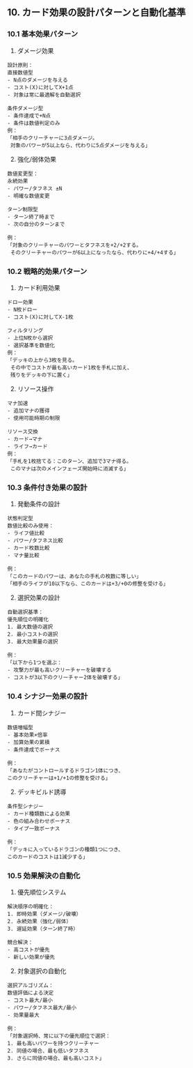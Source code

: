 ## 10. カード効果の設計パターンと自動化基準

### 10.1 基本効果パターン

1. ダメージ効果
```plaintext
設計原則：
直接数値型
- N点のダメージを与える
- コスト(X)に対してX+1点
- 対象は常に最適解を自動選択

条件ダメージ型
- 条件達成で+N点
- 条件は数値判定のみ
例：
「相手のクリーチャーに3点ダメージ。
 対象のパワーが5以上なら、代わりに5点ダメージを与える」
```

2. 強化/弱体効果
```plaintext
数値変更型：
永続効果
- パワー/タフネス ±N
- 明確な数値変更

ターン制限型
- ターン終了時まで
- 次の自分のターンまで

例：
「対象のクリーチャーのパワーとタフネスを+2/+2する。
 そのクリーチャーのパワーが6以上になったなら、代わりに+4/+4する」
```

### 10.2 戦略的効果パターン

1. カード利用効果
```plaintext
ドロー効果
- N枚ドロー
- コスト(X)に対してX-1枚

フィルタリング
- 上位N枚から選択
- 選択基準を数値化
例：
「デッキの上から3枚を見る。
 その中でコストが最も高いカード1枚を手札に加え、
 残りをデッキの下に置く」
```

2. リソース操作
```plaintext
マナ加速
- 追加マナの獲得
- 使用可能時期の制限

リソース交換
- カード→マナ
- ライフ→カード
例：
「手札を1枚捨てる：このターン、追加で3マナ得る。
 このマナは次のメインフェーズ開始時に消滅する」
```

### 10.3 条件付き効果の設計

1. 発動条件の設計
```plaintext
状態判定型
数値比較のみ使用：
- ライフ値比較
- パワー/タフネス比較
- カード枚数比較
- マナ量比較

例：
「このカードのパワーは、あなたの手札の枚数に等しい」
「相手のライフが10以下なら、このカードは+3/+0の修整を受ける」
```

2. 選択効果の設計
```plaintext
自動選択基準：
優先順位の明確化
1. 最大数値の選択
2. 最小コストの選択
3. 最大効果量の選択

例：
「以下から1つを選ぶ：
- 攻撃力が最も高いクリーチャーを破壊する
- コストが3以下のクリーチャー2体を破壊する」
```

### 10.4 シナジー効果の設計

1. カード間シナジー
```plaintext
数値増幅型
- 基本効果×倍率
- 加算効果の累積
- 条件達成でボーナス

例：
「あなたがコントロールするドラゴン1体につき、
このクリーチャーは+1/+1の修整を受ける」
```

2. デッキビルド誘導
```plaintext
条件型シナジー
- カード種類数による効果
- 色の組み合わせボーナス
- タイプ一致ボーナス

例：
「デッキに入っているドラゴンの種類1つにつき、
このカードのコストは1減少する」
```

### 10.5 効果解決の自動化

1. 優先順位システム
```plaintext
解決順序の明確化：
1. 即時効果（ダメージ/破壊）
2. 永続効果（強化/弱体）
3. 遅延効果（ターン終了時）

競合解決：
- 高コストが優先
- 新しい効果が優先
```

2. 対象選択の自動化
```plaintext
選択アルゴリズム：
数値評価による決定
- コスト最大/最小
- パワー/タフネス最大/最小
- 効果量最大

例：
「対象選択時、常に以下の優先順位で選択：
1. 最も高いパワーを持つクリーチャー
2. 同値の場合、最も低いタフネス
3. さらに同値の場合、最も高いコスト」
```
